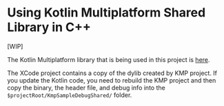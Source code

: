 # Using Kotlin Multiplatform Shared Library in C++

[WIP]

The Kotlin Multiplatform library that is being used in this project is [here](https://github.com/arskov/kmp-native-pg).

The XCode project contains a copy of the dylib created by KMP project. If you update the Kotlin code, you need to rebuild the KMP project and then copy the binary, the header file, and debug info into the `$projectRoot/KmpSampleDebugShared/` folder.


